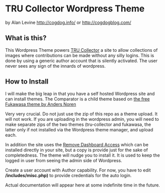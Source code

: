 # TRU Collector Wordpress Theme
by Alan Levine http://cogdog.info/ or http://cogdogblog.com/

## What is this?
This Wordpress Theme powers [TRU Collector](http://splot.ca/collector/) a site to allow collections of images where contributions can be made without any silly logins. This is done by using a generic author account that is silently activated. The user never sees any sign of the innards of wordpress.


## How to Install
I will make the big leap in that you have a self hosted Wordpress site and can install themes. The Comparator is a child theme based on [the free Fukawasa theme by Anders Noren](https://wordpress.org/themes/fukawasa) 

Very very crucial. Do not just use the zip of this repo as a theme upload. It will not work. If you are uploading in the wordpress admin, you will need to make separate zips of the two themes (tru-collector and fukawasa, the latter only if not installed via the Wordpress theme manager, and upload each.

In addition the site uses the [Remove Dashboard Access](https://wordpress.org/plugins/remove-dashboard-access-for-non-admins/) which can be installed directly in your site, but a copy is provide just for the sake of completedness. The theme will nudge you to install it. It is used to keep the logged in user from seeing the admin side of Wordpress.

Create a user account with Author capability. For now, you have to edit  **/includes/misc.php)** to provide credentials for the auto login.

Actual documentation will appear here at some indefinite time in the future. 
